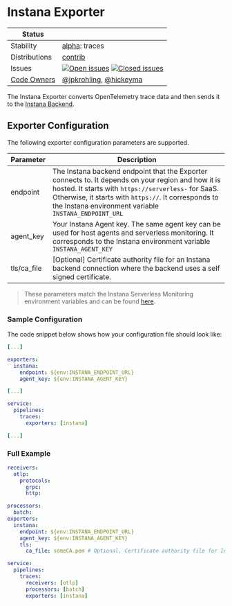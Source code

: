 # Instana Exporter

<!-- status autogenerated section -->
| Status        |           |
| ------------- |-----------|
| Stability     | [alpha]: traces   |
| Distributions | [contrib] |
| Issues        | [![Open issues](https://img.shields.io/github/issues-search/open-telemetry/opentelemetry-collector-contrib?query=is%3Aissue%20is%3Aopen%20label%3Aexporter%2Finstana%20&label=open&color=orange&logo=opentelemetry)](https://github.com/open-telemetry/opentelemetry-collector-contrib/issues?q=is%3Aopen+is%3Aissue+label%3Aexporter%2Finstana) [![Closed issues](https://img.shields.io/github/issues-search/open-telemetry/opentelemetry-collector-contrib?query=is%3Aissue%20is%3Aclosed%20label%3Aexporter%2Finstana%20&label=closed&color=blue&logo=opentelemetry)](https://github.com/open-telemetry/opentelemetry-collector-contrib/issues?q=is%3Aclosed+is%3Aissue+label%3Aexporter%2Finstana) |
| [Code Owners](https://github.com/open-telemetry/opentelemetry-collector-contrib/blob/main/CONTRIBUTING.md#becoming-a-code-owner)    | [@jpkrohling](https://www.github.com/jpkrohling), [@hickeyma](https://www.github.com/hickeyma) |

[alpha]: https://github.com/open-telemetry/opentelemetry-collector#alpha
[contrib]: https://github.com/open-telemetry/opentelemetry-collector-releases/tree/main/distributions/otelcol-contrib
<!-- end autogenerated section -->

The Instana Exporter converts OpenTelemetry trace data and then sends it to the [Instana Backend](https://www.ibm.com/docs/en/instana-observability/current?topic=setting-up-managing-instana).

## Exporter Configuration

The following exporter configuration parameters are supported.


| Parameter      | Description |
|----------------|-------------|
| endpoint | The Instana backend endpoint that the Exporter connects to. It depends on your region and how it is hosted. It starts with ``https://serverless-`` for SaaS. Otherwise, it starts with ``https://``. It corresponds to the Instana environment variable ``INSTANA_ENDPOINT_URL`` |
| agent_key      | Your Instana Agent key. The same agent key can be used for host agents and serverless monitoring. It corresponds to the Instana environment variable ``INSTANA_AGENT_KEY`` |
| tls/ca_file    | [Optional] Certificate authority file for an Instana backend connection where the backend uses a self signed certificate. |

> These parameters match the Instana Serverless Monitoring environment variables and can be found [here](https://www.ibm.com/docs/en/instana-observability/current?topic=references-environment-variables#serverless-monitoring).


### Sample Configuration

The code snippet below shows how your configuration file should look like:

```yaml
[...]

exporters:
  instana:
    endpoint: ${env:INSTANA_ENDPOINT_URL}
    agent_key: ${env:INSTANA_AGENT_KEY}

[...]

service:
  pipelines:
    traces:
      exporters: [instana]

[...]
```

### Full Example

```yaml
receivers:
  otlp:
    protocols:
      grpc:
      http:

processors:
  batch:
exporters:
  instana:
    endpoint: ${env:INSTANA_ENDPOINT_URL}
    agent_key: ${env:INSTANA_AGENT_KEY}
    tls:
      ca_file: someCA.pem # Optional. Certificate authority file for Instana backend connection.

service:
  pipelines:
    traces:
      receivers: [otlp]
      processors: [batch]
      exporters: [instana]
```

